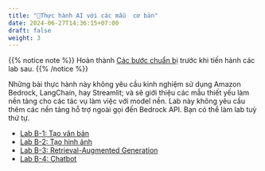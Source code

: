 ```yaml
---
title: "📙Thực hành AI với các mẫu  cơ bản"
date: 2024-06-27T14:36:15+07:00
draft: false
weight: 3
---
```

{{% notice note %}}
Hoàn thành [Các bước chuẩn bị](../2.1-prep/) trước khi tiến hành các lab sau.
{{% /notice %}}

Những bài thực hành này không yêu cầu kinh nghiệm sử dụng Amazon Bedrock, LangChain, hay Streamlit; và sẽ giới thiệu các mẫu thiết yếu làm nền tảng cho các tác vụ làm việc với model nền.
Lab này không yêu cầu thêm các nền tảng hỗ trợ ngoài gọi đến Bedrock API. Bạn có thể làm lab tuỳ thứ tự.

- [Lab B-1: Tạo văn bản](LabB-1.md)
- [Lab B-2: Tạo hình ảnh](LabB-2.md)
- [Lab B-3: Retrieval-Augmented Generation](LabB-3.md)
- [Lab B-4: Chatbot](LabB-4.md)
